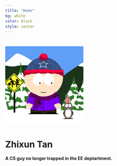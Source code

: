 ```yaml
---
title: "Home"
bg: white
color: black
style: center
---
```


# <img src="img/sp-avatar.png" width="250">

# Zhixun Tan

#### A CS guy no longer trapped in the EE deptartment.
